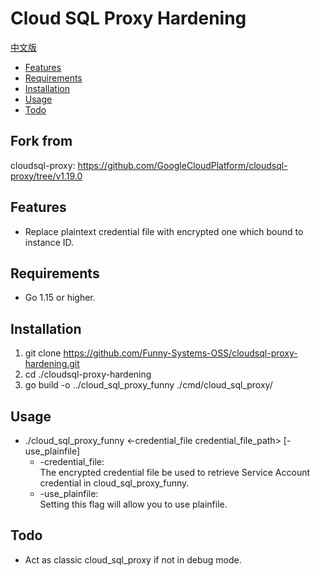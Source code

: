 
# Cloud SQL Proxy Hardening

[中文版](https://github.com/Funny-Systems-OSS/CloudSQL-Proxy-Hardening/blob/master/README.zh.md)

+ [Features](#Features)
+ [Requirements](#Requirements)
+ [Installation](#Installation)
+ [Usage](#Usage)
+ [Todo](#Todo)
## Fork from
cloudsql-proxy: https://github.com/GoogleCloudPlatform/cloudsql-proxy/tree/v1.19.0
## Features
+ Replace plaintext credential file with encrypted one which bound to instance ID.
## Requirements
+ Go 1.15 or higher.
## Installation
1. git clone https://github.com/Funny-Systems-OSS/cloudsql-proxy-hardening.git
2. cd ./cloudsql-proxy-hardening
3. go build -o ../cloud_sql_proxy_funny ./cmd/cloud_sql_proxy/
## Usage
+ ./cloud_sql_proxy_funny <-credential_file credential_file_path> [-use_plainfile]
  + -credential_file:\
    The encrypted credential file be used to retrieve Service Account credential in cloud_sql_proxy_funny.
  + -use_plainfile:\
    Setting this flag will allow you to use plainfile.
## Todo
+ Act as classic cloud_sql_proxy if not in debug mode.
